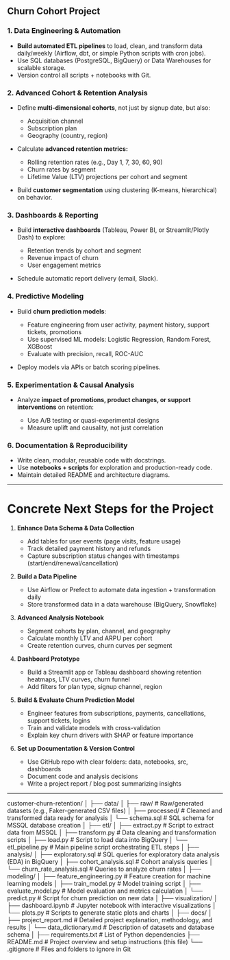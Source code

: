 ## Churn Cohort Project

### 1. **Data Engineering & Automation**

* **Build automated ETL pipelines** to load, clean, and transform data daily/weekly (Airflow, dbt, or simple Python scripts with cron jobs).
* Use SQL databases (PostgreSQL, BigQuery) or Data Warehouses for scalable storage.
* Version control all scripts + notebooks with Git.

### 2. **Advanced Cohort & Retention Analysis**

* Define **multi-dimensional cohorts**, not just by signup date, but also:

  * Acquisition channel
  * Subscription plan
  * Geography (country, region)
* Calculate **advanced retention metrics:**

  * Rolling retention rates (e.g., Day 1, 7, 30, 60, 90)
  * Churn rates by segment
  * Lifetime Value (LTV) projections per cohort and segment
* Build **customer segmentation** using clustering (K-means, hierarchical) on behavior.

### 3. **Dashboards & Reporting**

* Build **interactive dashboards** (Tableau, Power BI, or Streamlit/Plotly Dash) to explore:

  * Retention trends by cohort and segment
  * Revenue impact of churn
  * User engagement metrics
* Schedule automatic report delivery (email, Slack).

### 4. **Predictive Modeling**

* Build **churn prediction models**:

  * Feature engineering from user activity, payment history, support tickets, promotions
  * Use supervised ML models: Logistic Regression, Random Forest, XGBoost
  * Evaluate with precision, recall, ROC-AUC
* Deploy models via APIs or batch scoring pipelines.

### 5. **Experimentation & Causal Analysis**

* Analyze **impact of promotions, product changes, or support interventions** on retention:

  * Use A/B testing or quasi-experimental designs
  * Measure uplift and causality, not just correlation

### 6. **Documentation & Reproducibility**

* Write clean, modular, reusable code with docstrings.
* Use **notebooks + scripts** for exploration and production-ready code.
* Maintain detailed README and architecture diagrams.

---

# Concrete Next Steps for the Project

1. **Enhance Data Schema & Data Collection**

   * Add tables for user events (page visits, feature usage)
   * Track detailed payment history and refunds
   * Capture subscription status changes with timestamps (start/end/renewal/cancellation)

2. **Build a Data Pipeline**

   * Use Airflow or Prefect to automate data ingestion + transformation daily
   * Store transformed data in a data warehouse (BigQuery, Snowflake)

3. **Advanced Analysis Notebook**

   * Segment cohorts by plan, channel, and geography
   * Calculate monthly LTV and ARPU per cohort
   * Create retention curves, churn curves per segment

4. **Dashboard Prototype**

   * Build a Streamlit app or Tableau dashboard showing retention heatmaps, LTV curves, churn funnel
   * Add filters for plan type, signup channel, region

5. **Build & Evaluate Churn Prediction Model**

   * Engineer features from subscriptions, payments, cancellations, support tickets, logins
   * Train and validate models with cross-validation
   * Explain key churn drivers with SHAP or feature importance

6. **Set up Documentation & Version Control**

   * Use GitHub repo with clear folders: data, notebooks, src, dashboards
   * Document code and analysis decisions
   * Write a project report / blog post summarizing insights

---
customer-churn-retention/
│
├── data/
│ ├── raw/ # Raw/generated datasets (e.g., Faker-generated CSV files)
│ ├── processed/ # Cleaned and transformed data ready for analysis
│ └── schema.sql # SQL schema for MSSQL database creation
│
├── etl/
│ ├── extract.py # Script to extract data from MSSQL
│ ├── transform.py # Data cleaning and transformation scripts
│ ├── load.py # Script to load data into BigQuery
│ └── etl_pipeline.py # Main pipeline script orchestrating ETL steps
│
├── analysis/
│ ├── exploratory.sql # SQL queries for exploratory data analysis (EDA) in BigQuery
│ ├── cohort_analysis.sql # Cohort analysis queries
│ └── churn_rate_analysis.sql # Queries to analyze churn rates
│
├── modeling/
│ ├── feature_engineering.py # Feature creation for machine learning models
│ ├── train_model.py # Model training script
│ ├── evaluate_model.py # Model evaluation and metrics calculation
│ └── predict.py # Script for churn prediction on new data
│
├── visualization/
│ ├── dashboard.ipynb # Jupyter notebook with interactive visualizations
│ └── plots.py # Scripts to generate static plots and charts
│
├── docs/
│ ├── project_report.md # Detailed project explanation, methodology, and results
│ └── data_dictionary.md # Description of datasets and database schema
│
├── requirements.txt # List of Python dependencies
├── README.md # Project overview and setup instructions (this file)
└── .gitignore # Files and folders to ignore in Git


